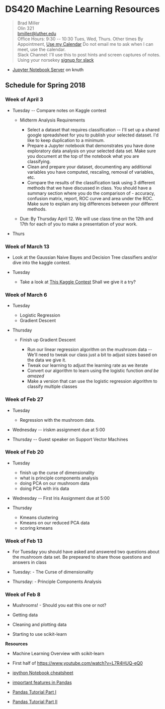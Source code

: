 # DS420 Machine Learning Resources


> Brad Miller <br />
> Olin 321 <br />
> bmiller@luther.edu <br />
> Office Hours: 9:30 -- 10:30 Tues, Wed, Thurs.  Other times By Appointment, [Use my Calendar](https://calendar.google.com/calendar/embed?mode=WEEK&src=millbr02%40luther.edu&ctz=America/Chicago)  Do not email me to ask when I can meet, use the calendar. <br />
> Slack Channel:  I'll use this to post hints and screen captures of notes.  Using your norsekey [signup for slack](https://luthercs.slack.com/signup)

* [Jupyter Notebook Server](https://knuth.luther.edu:8443) on knuth

## Schedule for Spring 2018

### Week of April 3

* Tuesday  -- Compare notes on Kaggle contest

  * Midterm Analysis Requirements
    
    * Select a dataset that requires classification -- I'll set up a shared google spreadsheet for you to publish your selected dataset.  I'd like to keep duplication to a minimum.
    * Prepare a Jupyter notebook that demonstrates you have done exploratory data analysis on your selected data set.  Make sure you document at the top of the notebook what you are classifying.
    * Clean and prepare your dataset, documenting any additional variables you have computed, rescaling, removal of variables, etc.
    * Compare the results of the classification task using 3 different methods that we have discussed in class.  You should have a summary section where you do the comparison of - accuracy, confusion matrix, report, ROC curve and area under the ROC.  Make sure to explain any big differences between your different methods.
  
  * Due: By Thursday April 12.  We will use class time on the 12th and 17th for each of you to make a presentation of your work.




* Thurs
### Week of March 13

* Look at the Gaussian Naive Bayes and Decision Tree classifiers and/or dive into the kaggle contest.

* Tuesday

  - Take a look at [This Kaggle Contest](https://www.kaggle.com/c/talkingdata-adtracking-fraud-detection?utm_medium=email&utm_source=intercom&utm_campaign=talkingdata+competition+2018)  Shall we give it a try?

### Week of March 6

* Tuesday 

  - Logistic Regression
  - Gradient Descent

* Thursday

  - Finish up Gradient Descent

    - Run our linear regression algorithm on the mushroom data -- We'll need to tweak our class just a bit to adjust sizes based on the data we give it.
    - Tweak our learning to adjust the learning rate as we iterate
    - Convert our algorithm to learn using the logistic function *and be amazed*
    - Make a version that can use the logistic regression algorithm to classify multiple classes


### Week of Feb 27

* Tuesday 

  - Regression with the mushroom data.

* Wednesday -- iriskm assignment due at 5:00


* Thursday -- Guest speaker on Support Vector Machines


### Week of Feb 20

* Tuesday

  - finish up the curse of dimensionality
  - what is principle components analysis
  - doing PCA on our mushroom data
  - doing PCA with iris data

* Wednesday -- First Iris Assignment due at 5:00

* Thursday
  
  - Kmeans clustering
  - Kmeans on our reduced PCA data
  - scoring kmeans


### Week of Feb 13

* For Tuesday you should have asked and answered two questions about the mushroom data set.  Be prepeared to share those questions and answers in class
* Tuesday: - The Curse of dimensionality


* Thursday: - Principle Components Analysis

### Week of Feb 8

* Mushrooms! - Should you eat this one or not?

* Getting data
* Cleaning and plotting data
* Starting to use scikit-learn

**Resources**

* Machine Learning Overview with scikit-learn
* First half of https://www.youtube.com/watch?v=L7R4HUQ-eQ0

* [ipython Notebook cheatsheet](http://nbviewer.ipython.org/github/pybokeh/ipython_notebooks/blob/master/pandas/PandasCheatSheet.ipynb#options)
* [important features in Pandas](http://nbviewer.ipython.org/urls/gist.github.com/wesm/4757075/raw/a72d3450ad4924d0e74fb57c9f62d1d895ea4574/PandasTour.ipynb)
* [Pandas Tutorial Part I](https://www.dataquest.io/blog/pandas-python-tutorial/)
* [Pandas Tutorial Part II](https://www.dataquest.io/blog/pandas-tutorial-python-2/)
